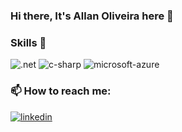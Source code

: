 
<!--
**allan-oliveira/allan-oliveira** is a ✨ _special_ ✨ repository because its `README.md` (this file) appears on your GitHub profile.
### Hi there 👋

Here are some ideas to get you started:

- 🔭 I’m currently working on ...
- 🌱 I’m currently learning ...
- 👯 I’m looking to collaborate on ...
- 🤔 I’m looking for help with ...
- 💬 Ask me about ...
- 📫 How to reach me: ...
- 😄 Pronouns: ...
- ⚡ Fun fact: ...


-->
### Hi there, It's Allan Oliveira here 👋

### Skills 🚀
![.net](https://img.shields.io/badge/.NET-5C2D91?logo=.net&logoColor=white&style=plastic)
![c-sharp](https://img.shields.io/badge/C%23-239120?logo=c-sharp&logoColor=white&style=plastic)
![microsoft-azure](https://img.shields.io/badge/Microsoft_Azure-0089D6?logo=microsoft-azure&logoColor=white&style=plastic)

### 📫 How to reach me:
[![linkedin](https://img.shields.io/badge/LinkedIn-0077B5?logo=linkedin&logoColor=white&style=plastic)](https://www.linkedin.com/in/allanmarques)

